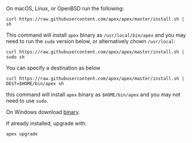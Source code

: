 On macOS, Linux, or OpenBSD run the following:

```
curl https://raw.githubusercontent.com/apex/apex/master/install.sh | sh
```

This command will install `apex` binary as `/usr/local/bin/apex` and
you may need to run the `sudo` version below, or alternatively chown `/usr/local`:

```
curl https://raw.githubusercontent.com/apex/apex/master/install.sh | sudo sh
```

You can specify a destination as below

```
curl https://raw.githubusercontent.com/apex/apex/master/install.sh | DEST=$HOME/bin/apex sh
```

this command will install `apex` binary as `$HOME/bin/apex` and you may not need to use `sudo`.

On Windows download [binary](https://github.com/matthewmueller/apex/releases).

If already installed, upgrade with:

```
apex upgrade
```
